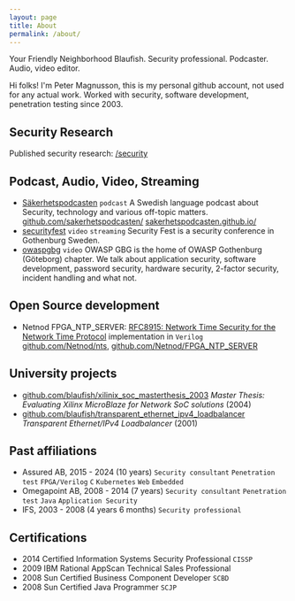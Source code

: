 ```yaml
---
layout: page
title: About
permalink: /about/
---
```


Your Friendly Neighborhood Blaufish.
Security professional.
Podcaster.
Audio, video editor.

Hi folks!
I'm Peter Magnusson,
  this is my personal github account,
  not used for any actual work.
Worked with security, software development, penetration testing since 2003.

## Security Research

Published security research: [/security](/security)

## Podcast, Audio, Video, Streaming

* [Säkerhetspodcasten](https://sakerhetspodcasten.se/)
  `podcast`
  A Swedish language podcast about Security, technology and various
  off-topic matters.
  [github.com/sakerhetspodcasten/](https://github.com/sakerhetspodcasten/)
  [sakerhetspodcasten.github.io/](https://sakerhetspodcasten.github.io/)
* [securityfest](https://www.youtube.com/@securityfest)
  `video`
  `streaming`
  Security Fest is a security conference in Gothenburg Sweden.
* [owaspgbg](https://www.youtube.com/@owaspgbg)
  `video`
  OWASP GBG is the home of OWASP Gothenburg (Göteborg) chapter.
  We talk about application security, software development,
  password security, hardware security, 2-factor security,
  incident handling and what not.

## Open Source development

* Netnod FPGA\_NTP\_SERVER:
  [RFC8915: Network Time Security for the Network Time Protocol](https://datatracker.ietf.org/doc/html/rfc8915)
  implementation in `Verilog`\
  [github.com/Netnod/nts](https://github.com/Netnod/nts),
  [github.com/Netnod/FPGA\_NTP\_SERVER](https://github.com/Netnod/FPGA_NTP_SERVER)

## University projects

* [github.com/blaufish/xilinix\_soc\_masterthesis\_2003](https://github.com/blaufish/xilinix_soc_masterthesis_2003)
  _Master Thesis: Evaluating Xilinx MicroBlaze for Network SoC solutions_ (2004)
* [github.com/blaufish/transparent\_ethernet\_ipv4\_loadbalancer](https://github.com/blaufish/transparent_ethernet_ipv4_loadbalancer)
  _Transparent Ethernet/IPv4 Loadbalancer_ (2001)

## Past affiliations

* Assured AB, 2015 - 2024 (10 years)
  `Security consultant`
  `Penetration test`
  `FPGA/Verilog`
  `C`
  `Kubernetes`
  `Web`
  `Embedded`
* Omegapoint AB, 2008 - 2014 (7 years)
  `Security consultant`
  `Penetration test`
  `Java`
  `Application Security`
* IFS, 2003 - 2008 (4 years 6 months)
  `Security professional`

## Certifications

* 2014 Certified Information Systems Security Professional `CISSP`
* 2009 IBM Rational AppScan Technical Sales Professional
* 2008 Sun Certified Business Component Developer `SCBD`
* 2008 Sun Certified Java Programmer `SCJP`
